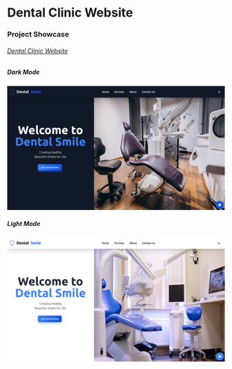 # Dental Clinic Website

### Project Showcase

###### [Dental Clinic Website](https://www.youtube.com/watch?v=L_kMThC4OmY)

##### Dark Mode

![alt](dark.png)

##### Light Mode

![alt](light.png)
